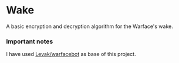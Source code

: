 # Wake 
A basic encryption and decryption algorithm for the Warface's wake.

### Important notes
I have used [Levak/warfacebot](https://github.com/Levak/warfacebot) as base of this project.
